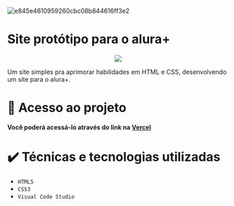 

![e845e4610959260cbc08b844616ff3e2](https://github.com/venanci0o/aluraplus/assets/91642565/0dfe5cb8-c012-4daa-87d3-9bc96982f74e)

# Site protótipo para o alura+

<p align="center">
<img loading="lazy" src="http://img.shields.io/static/v1?label=STATUS&message=%20FINALIZADO&color=purple&style=for-the-badge"/>
</p>

Um site simples pra aprimorar habilidades em HTML e CSS, desenvolvendo um site para o alura+.


# 📁 Acesso ao projeto

**Você poderá acessá-lo através do link na [Vercel](https://aluraplus-venanci0o.vercel.app)**

# ✔️ Técnicas e tecnologias utilizadas

- ``HTML5``
- ``CSS3``
- ``Visual Code Studio``
